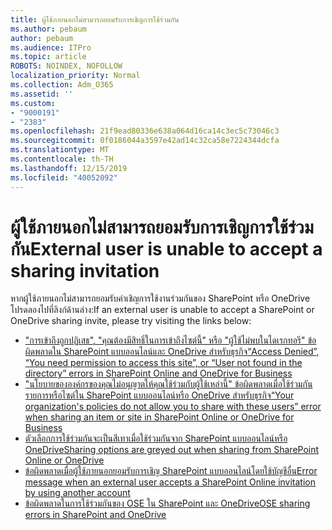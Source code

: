 ```yaml
---
title: ผู้ใช้ภายนอกไม่สามารถยอมรับการเชิญการใช้ร่วมกัน
ms.author: pebaum
author: pebaum
ms.audience: ITPro
ms.topic: article
ROBOTS: NOINDEX, NOFOLLOW
localization_priority: Normal
ms.collection: Adm_O365
ms.assetid: ''
ms.custom:
- "9000191"
- "2383"
ms.openlocfilehash: 21f9ead80336e638a064d16ca14c3ec5c73046c3
ms.sourcegitcommit: 0f0186044a3597e42ad14c32ca58e7224344dcfa
ms.translationtype: MT
ms.contentlocale: th-TH
ms.lasthandoff: 12/15/2019
ms.locfileid: "40052092"
---
```

# <a name="external-user-is-unable-to-accept-a-sharing-invitation"></a><span data-ttu-id="57dda-102">ผู้ใช้ภายนอกไม่สามารถยอมรับการเชิญการใช้ร่วมกัน</span><span class="sxs-lookup"><span data-stu-id="57dda-102">External user is unable to accept a sharing invitation</span></span>

<span data-ttu-id="57dda-103">หากผู้ใช้ภายนอกไม่สามารถยอมรับคำเชิญการใช้งานร่วมกันของ SharePoint หรือ OneDrive โปรดลองไปที่ลิงก์ด้านล่าง:</span><span class="sxs-lookup"><span data-stu-id="57dda-103">If an external user is unable to accept a SharePoint or OneDrive sharing invite, please try visiting the links below:</span></span> 

- [<span data-ttu-id="57dda-104">"การเข้าถึงถูกปฏิเสธ", "คุณต้องมีสิทธิ์ในการเข้าถึงไซต์นี้" หรือ "ผู้ใช้ไม่พบในไดเรกทอรี" ข้อผิดพลาดใน SharePoint แบบออนไลน์และ OneDrive สำหรับธุรกิจ</span><span class="sxs-lookup"><span data-stu-id="57dda-104">“Access Denied”, “You need permission to access this site”, or “User not found in the directory” errors in SharePoint Online and OneDrive for Business</span></span>](https://docs.microsoft.com/sharepoint/support/administration/access-denied-or-need-permission-error-sharepoint-online-or-onedrive-for-business)
- [<span data-ttu-id="57dda-105">"นโยบายขององค์กรของคุณไม่อนุญาตให้คุณใช้ร่วมกับผู้ใช้เหล่านี้" ข้อผิดพลาดเมื่อใช้ร่วมกันรายการหรือไซต์ใน SharePoint แบบออนไลน์หรือ OneDrive สำหรับธุรกิจ</span><span class="sxs-lookup"><span data-stu-id="57dda-105">“Your organization's policies do not allow you to share with these users” error when sharing an item or site in SharePoint Online or OneDrive for Business</span></span>](https://docs.microsoft.com/sharepoint/support/administration/organization-policies-do-not-allow-you-to-share-with-users-error)
- [<span data-ttu-id="57dda-106">ตัวเลือกการใช้ร่วมกันจะเป็นสีเทาเมื่อใช้ร่วมกันจาก SharePoint แบบออนไลน์หรือ OneDrive</span><span class="sxs-lookup"><span data-stu-id="57dda-106">Sharing options are greyed out when sharing from SharePoint Online or OneDrive</span></span>](https://docs.microsoft.com/sharepoint/support/administration/sharing-options-grayed-out-when-sharing-from-sharepoint-online-or-onedrive)
- [<span data-ttu-id="57dda-107">ข้อผิดพลาดเมื่อผู้ใช้ภายนอกยอมรับการเชิญ SharePoint แบบออนไลน์โดยใช้บัญชีอื่น</span><span class="sxs-lookup"><span data-stu-id="57dda-107">Error message when an external user accepts a SharePoint Online invitation by using another account</span></span>](https://docs.microsoft.com/sharepoint/support/sharing-and-permissions/error-when-external-user-accepts-an-invitation-by-using-another-account)
- [<span data-ttu-id="57dda-108">ข้อผิดพลาดในการใช้ร่วมกันของ OSE ใน SharePoint และ OneDrive</span><span class="sxs-lookup"><span data-stu-id="57dda-108">OSE sharing errors in SharePoint and OneDrive</span></span>](https://docs.microsoft.com/sharepoint/sharepoint-onedrive-error-message)




